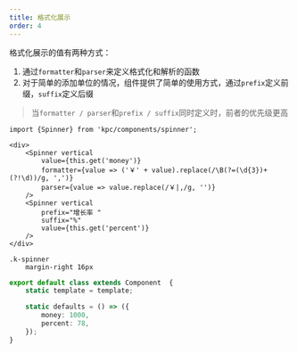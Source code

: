 ```yaml
---
title: 格式化展示 
order: 4
---
```


格式化展示的值有两种方式：

1. 通过`formatter`和`parser`来定义格式化和解析的函数
2. 对于简单的添加单位的情况，组件提供了简单的使用方式，通过`prefix`定义前缀，`suffix`定义后缀

> 当`formatter / parser`和`prefix / suffix`同时定义时，前者的优先级更高

```vdt
import {Spinner} from 'kpc/components/spinner';

<div>
    <Spinner vertical 
        value={this.get('money')}
        formatter={value => ('￥' + value).replace(/\B(?=(\d{3})+(?!\d))/g, ',')}
        parser={value => value.replace(/￥|,/g, '')}
    />
    <Spinner vertical 
        prefix="增长率 "
        suffix="%"
        value={this.get('percent')}
    />
</div>
```

```styl
.k-spinner
    margin-right 16px
```

```ts
export default class extends Component  {
    static template = template;

    static defaults = () => ({
        money: 1000,
        percent: 78,
    });
}
```